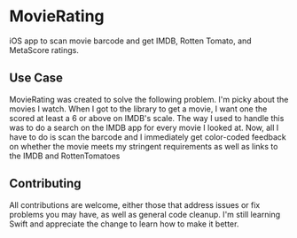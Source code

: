 # MovieRating
iOS app to scan movie barcode and get IMDB, Rotten Tomato, and MetaScore ratings.

## Use Case
MovieRating was created to solve the following problem. I'm picky about the movies I watch. When I got to the library to get a movie, I want one the scored at least a 6 or above on IMDB's scale. The way I used to handle this was to do a search on the IMDB app for every movie I looked at. Now, all I have to do is scan the barcode and I immediately get color-coded feedback on whether the movie meets my stringent requirements as well as links to the IMDB and RottenTomatoes

## Contributing
All contributions are welcome, either those that address issues or fix problems you may have, as well as general code cleanup. I'm still learning Swift and appreciate the change to learn how to make it better.
